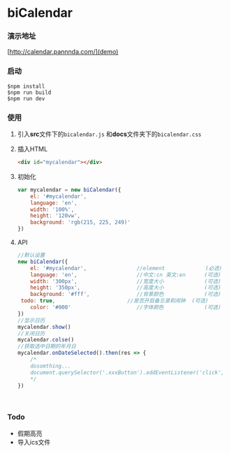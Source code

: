 # biCalendar

### 演示地址

[http://calendar.pannnda.com/](demo)

### 启动

```
$npm install
$npm run build
$npm run dev
```

### 使用

1. 引入**src**文件下的`bicalendar.js` 和**docs**文件夹下的`bicalendar.css`

2. 插入HTML

   ```html
   <div id="mycalendar"></div>
   ```

3. 初始化

   ```js
   var mycalendar = new biCalendar({
       el: '#mycalendar',
       language: 'en',
       width: '100%',
       height: '120vw',
       background: 'rgb(215, 225, 249)'
   })
   ```

4. API

   ```js
   //默认设置
   new biCalendar({
       el: '#mycalendar',                //element             (必选)
       language: 'en',                   //中文:cn 英文:en      (可选)
       width: '300px',                   //宽度大小             (可选)
       height: '350px',                  //高度大小             (可选)
       background: '#fff',               //背景颜色             (可选)
   	todo: true,                       //是否开启备忘录和闹钟  (可选)
       color: '#000'                     //字体颜色             (可选)
   })
   //显示日历
   mycalendar.show()
   //关闭日历
   mycalendar.colse()
   //获取选中日期的年月日
   mycalendar.onDateSelected().then(res => {
       /*
       dosomthing...
       document.querySelector('.xxxButton').addEventListener('click', () => alert(`${res.year}年${res.month}月${res.date}日`))
       */
   })
   ```

   ​

###  Todo

- 假期高亮
- 导入ics文件